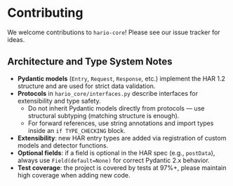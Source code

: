 # Contributing

We welcome contributions to `hario-core`! Please see our issue tracker for ideas.

## Architecture and Type System Notes

- **Pydantic models** (`Entry`, `Request`, `Response`, etc.) implement the HAR 1.2 structure and are used for strict data validation.
- **Protocols** in `hario_core/interfaces.py` describe interfaces for extensibility and type safety.
  - Do not inherit Pydantic models directly from protocols — use structural subtyping (matching structure is enough).
  - For forward references, use string annotations and import types inside an `if TYPE_CHECKING` block.
- **Extensibility**: new HAR entry types are added via registration of custom models and detector functions.
- **Optional fields**: if a field is optional in the HAR spec (e.g., `postData`), always use `Field(default=None)` for correct Pydantic 2.x behavior.
- **Test coverage**: the project is covered by tests at 97%+, please maintain high coverage when adding new code. 